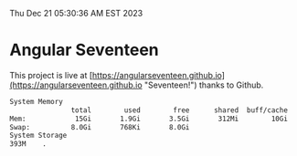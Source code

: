 Thu Dec 21 05:30:36 AM EST 2023

# Angular Seventeen


This project is live at [https://angularseventeen.github.io](https://angularseventeen.github.io "Seventeen!") thanks to Github.

```bash
System Memory
               total        used        free      shared  buff/cache   available
Mem:            15Gi       1.9Gi       3.5Gi       312Mi        10Gi        13Gi
Swap:          8.0Gi       768Ki       8.0Gi
System Storage
393M	.
